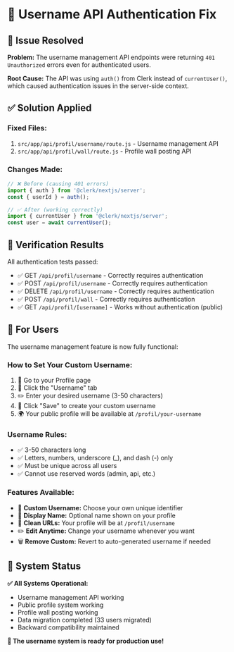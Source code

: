 # 🔧 Username API Authentication Fix

## 🚨 **Issue Resolved**

**Problem:** The username management API endpoints were returning `401 Unauthorized` errors even for authenticated users.

**Root Cause:** The API was using `auth()` from Clerk instead of `currentUser()`, which caused authentication issues in the server-side context.

## ✅ **Solution Applied**

### **Fixed Files:**
1. `src/app/api/profil/username/route.js` - Username management API
2. `src/app/api/profil/wall/route.js` - Profile wall posting API

### **Changes Made:**
```javascript
// ❌ Before (causing 401 errors)
import { auth } from '@clerk/nextjs/server';
const { userId } = auth();

// ✅ After (working correctly)
import { currentUser } from '@clerk/nextjs/server';
const user = await currentUser();
```

## 🧪 **Verification Results**

All authentication tests passed:
- ✅ GET `/api/profil/username` - Correctly requires authentication
- ✅ POST `/api/profil/username` - Correctly requires authentication  
- ✅ DELETE `/api/profil/username` - Correctly requires authentication
- ✅ POST `/api/profil/wall` - Correctly requires authentication
- ✅ GET `/api/profil/[username]` - Works without authentication (public)

## 🎯 **For Users**

The username management feature is now fully functional:

### **How to Set Your Custom Username:**
1. 🔗 Go to your Profile page
2. 📝 Click the "Username" tab
3. ✏️ Enter your desired username (3-50 characters)
4. 💾 Click "Save" to create your custom username
5. 🌍 Your public profile will be available at `/profil/your-username`

### **Username Rules:**
- ✅ 3-50 characters long
- ✅ Letters, numbers, underscore (_), and dash (-) only
- ✅ Must be unique across all users
- ✅ Cannot use reserved words (admin, api, etc.)

### **Features Available:**
- 🎨 **Custom Username:** Choose your own unique identifier
- 📛 **Display Name:** Optional name shown on your profile
- 🔗 **Clean URLs:** Your profile will be at `/profil/username`
- ✏️ **Edit Anytime:** Change your username whenever you want
- 🗑️ **Remove Custom:** Revert to auto-generated username if needed

## 🚀 **System Status**

**✅ All Systems Operational:**
- Username management API working
- Public profile system working  
- Profile wall posting working
- Data migration completed (33 users migrated)
- Backward compatibility maintained

**🎉 The username system is ready for production use!**
